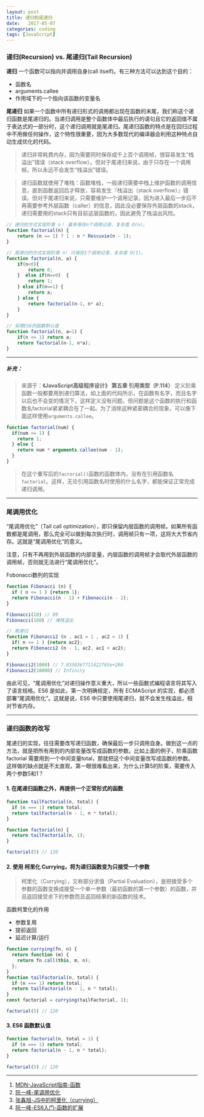 ```yaml
---
layout: post
title: 递归和尾递归
date:   2017-05-07
categories: coding
tags: [JavaScript]
---
```


### 递归(Recursion) vs. 尾递归(Tail Recursion)

__递归__ 一个函数可以指向并调用自身(call itself)。有三种方法可以达到这个目的：
+ 函数名
+ arguments.callee
+ 作用域下的一个指向该函数的变量名

__尾递归__ 如果一个函数中所有递归形式的调用都出现在函数的末尾，我们称这个递归函数是尾递归的。当递归调用是整个函数体中最后执行的语句且它的返回值不属于表达式的一部分时，这个递归调用就是尾递归。尾递归函数的特点是在回归过程中不用做任何操作，这个特性很重要，因为大多数现代的编译器会利用这种特点自动生成优化的代码。


> 递归非常耗费内存，因为需要同时保存成千上百个调用帧，很容易发生“栈溢出”错误（stack overflow）。但对于尾递归来说，由于只存在一个调用帧，所以永远不会发生“栈溢出”错误。

> 递归函数就使用了堆栈：函数堆栈，一般递归需要中栈上维护函数的调用信息，直到函数返回后才释放，容易发生『栈溢出（stack overflow）』错误。但对于尾递归来说，只需要维护一个调用记录。因为进入最后一步后不再需要参考外层函数（caller）的信息，因此没必要保存外层函数的stack，递归需要用的stack只有目前这层函数的，因此避免了栈溢出风险。

``` javascript
// 递归的方式实现阶乘 n！ 最多保存n个调用记录，复杂度 O(n)。
function factorial(n) {
    return (n == 1) ? 1 : n * Rescuvie(n - 1);
}

// 尾递归的方式实现阶乘 n! 只保存1个调用记录，复杂度 O(1)。 
function factorial(n, a) {
    if(n<0){
        return 0; 
    }  else if(n==0)  {
        return 1;
    } else if(n==1) {
        return a;
    } else {
        return factorial(n-1, n* a);
    }
}

// 采用ES6的函数默认值
function factorial(n, a=1) {
    if(n <= 1) return a;
    return factorial(n-1, n*a);
}
```

---

##### 补充： 

> 来源于：__《JavaScript高级程序设计》 第五章 引用类型（P.114）__
> 定义阶乘函数一般都要用到递归算法，如上面的代码所示，在函数有名字，而且名字以后也不会变的情况下，这样定义没有问题。但问题是这个函数的执行和函数名factorial紧紧耦合在了一起。为了消除这种紧密耦合的现象，可以像下面这样使用`arguments.callee`。

``` javascript
function factorial(num) {
  if(num <= 1) {
    return 1;
  } else {
    return num * arguments.callee(num - 1);
  }
}
```
> 在这个重写后的`facrorial()`函数的函数体内，没有在引用函数名`factorial`。这样，无论引用函数名时使用的什么名字，都能保证正常完成递归调用。

---

### 尾调用优化

“尾调用优化”（Tail call optimization），即只保留内层函数的调用帧。如果所有函数都是尾调用，那么完全可以做到每次执行时，调用帧只有一项，这将大大节省内存。这就是“尾调用优化”的意义。

注意，只有不再用到外层函数的内部变量，内层函数的调用帧才会取代外层函数的调用帧，否则就无法进行“尾调用优化”。

Fobonacci数列的实现

``` javascript
function Fibonacci (n) {
  if ( n <= 1 ) {return 1};
  return Fibonacci(n - 1) + Fibonacci(n - 2);
}

Fibonacci(10) // 89
Fibonacci(100) // 堆栈溢出

// 尾递归
function Fibonacci2 (n , ac1 = 1 , ac2 = 1) {
  if( n <= 1 ) {return ac2};
  return Fibonacci2 (n - 1, ac2, ac1 + ac2);
}

Fibonacci2(1000) // 7.0330367711422765e+208
Fibonacci2(10000) // Infinity
```

由此可见，“尾调用优化”对递归操作意义重大，所以一些函数式编程语言将其写入了语言规格。ES6 是如此，第一次明确规定，所有 ECMAScript 的实现，都必须部署“尾调用优化”。这就是说，ES6 中只要使用尾递归，就不会发生栈溢出，相对节省内存。

---

### 递归函数的改写

尾递归的实现，往往需要改写递归函数，确保最后一步只调用自身。做到这一点的方法，就是把所有用到的内部变量改写成函数的参数。比如上面的例子，阶乘函数 factorial 需要用到一个中间变量total，那就把这个中间变量改写成函数的参数。这样做的缺点就是不太直观，第一眼很难看出来，为什么计算5的阶乘，需要传入两个参数5和1？

#### 1. 在尾递归函数之外，再提供一个正常形式的函数

``` javascript
function tailFactorial(n, total) {
  if (n === 1) return total;
  return tailFactorial(n - 1, n * total);
}

function factorial(n) {
  return tailFactorial(n, 1);
}

factorial(5) // 120
```

#### 2. 使用 柯里化 Currying，将为递归函数变为只接受一个参数

> 柯里化（Currying），又称部分求值（Partial Evaluation），是把接受多个参数的函数变换成接受一个单一参数（最初函数的第一个参数）的函数，并且返回接受余下的参数而且返回结果的新函数的技术。

函数柯里化的作用
+ 参数复用
+ 提前返回
+ 延迟计算/运行

``` javascript
function currying(fn, n) {
  return function (m) {
    return fn.call(this, m, n);
  };
}
function tailFactorial(n, total) {
  if (n === 1) return total;
  return tailFactorial(n - 1, n * total);
}
const factorial = currying(tailFactorial, 1);

factorial(5) // 120
```

#### 3. ES6 函数默认值

``` javascript
function factorial(n, total = 1) {
  if (n === 1) return total;
  return factorial(n - 1, n * total);
}

factorial(5) // 120
```

---

1. [MDN-JavaScript指南-函数](https://developer.mozilla.org/zh-CN/docs/Web/JavaScript/Guide/Functions)
2. [阮一峰-尾调用优化](http://www.ruanyifeng.com/blog/2015/04/tail-call.html)
3. [张鑫旭-JS中的柯里化（currying）](http://www.zhangxinxu.com/wordpress/2013/02/js-currying/)
4. [阮一峰-ES6入门-函数的扩展](http://es6.ruanyifeng.com/#docs/function)
